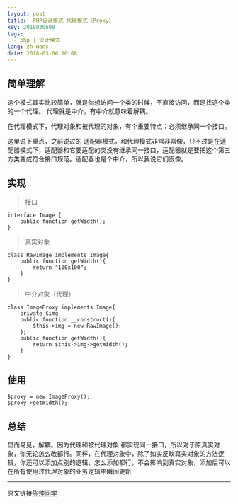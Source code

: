 ```yaml
---
layout: post
title:  PHP设计模式-代理模式（Proxy）
key: 2018030608
tags:
  - php | 设计模式
lang: zh-Hans
date: 2018-03-06 10:08
---
```


## 简单理解

这个模式其实比较简单，就是你想访问一个类的时候，不直接访问，而是找这个类的一个代理。
代理就是中介，有中介就意味着解耦。

在代理模式下，代理对象和被代理的对象，有个重要特点：必须继承同一个接口。

这里说下重点，之前说过的 适配器模式，和代理模式非常非常像，只不过是在适配器模式下，适配器和它要适配的类没有继承同一接口，适配器就是要把这个第三方类变成符合接口规范。适配器也是个中介，所以我说它们很像。

## 实现

>接口

```$xslt
interface Image {  
    public function getWidth();  
}
```

>真实对象
```$xslt
class RawImage implements Image{
    public function getWidth(){
        return "100x100";
    }
}
```

>中介对象（代理）
```$xslt
class ImageProxy implements Image{
    private $img
    public function __construct(){
        $this->img = new RawImage();
    };
    public function getWidth(){
        return $this->img->getWidth();
    }
}
```

## 使用

```$xslt
$proxy = new ImageProxy();
$proxy->getWidth();
```

## 总结

显而易见，解耦。因为代理和被代理对象 都实现同一接口，所以对于原真实对象，你无论怎么改都行。同样，在代理对象中，除了如实反映真实对象的方法逻辑，你还可以添加点别的逻辑，怎么添加都行，不会影响到真实对象，添加后可以在所有使用过代理对象的业务逻辑中瞬间更新

***

原文链接[陈帅同学](http://imshuai.cn/php/132.html)

